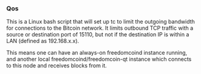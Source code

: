 ### Qos ###

This is a Linux bash script that will set up tc to limit the outgoing bandwidth for connections to the Bitcoin network. It limits outbound TCP traffic with a source or destination port of 15110, but not if the destination IP is within a LAN (defined as 192.168.x.x).

This means one can have an always-on freedomcoind instance running, and another local freedomcoind/freedomcoin-qt instance which connects to this node and receives blocks from it.

